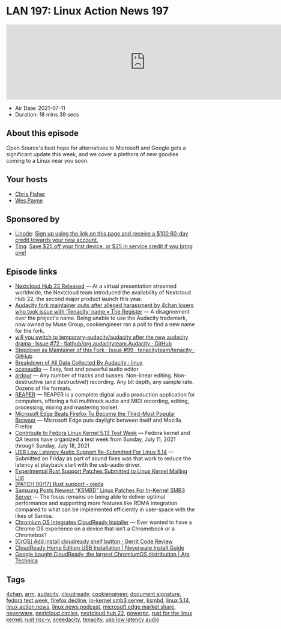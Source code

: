 # LAN 197: Linux Action News 197

<iframe src="https://player.fireside.fm/v2/DAcK9LdX+2yZK01iv?theme=dark" width="740" height="200" frameborder="0" scrolling="no"></iframe>

* Air Date: 2021-07-11
* Duration: 18 mins 39 secs

## About this episode

Open Source's best hope for alternatives to Microsoft and Google gets a significant update this week, and we cover a plethora of new goodies coming to a Linux near you soon.

## Your hosts
* [Chris Fisher](https://linuxactionnews.com/hosts/chris)
* [Wes Payne](https://linuxactionnews.com/hosts/wes)

## Sponsored by

  * [Linode](http://linode.com/lan): [Sign up using the link on this page and receive a $100 60-day credit towards your new account. ](http://linode.com/lan)
  * [Ting](https://linux.ting.com): [Save $25 off your first device, or $25 in service credit if you bring one!](https://linux.ting.com)



## Episode links

  * [Nextcloud Hub 22 Released](https://nextcloud.com/blog/nextcloud-hub-22-introduces-approval-workflows-integrated-knowledge-management-and-decentralized-group-administration/ "Nextcloud Hub 22 Released") — At a virtual presentation streamed worldwide, the Nextcloud team introduced the availability of Nextcloud Hub 22, the second major product launch this year.
  * [Audacity fork maintainer quits after alleged harassment by 4chan losers who took issue with ‘Tenacity’ name • The Register](https://www.theregister.com/2021/07/07/tenacity_maintainer_quits_4chan_harassment/ "Audacity fork maintainer quits after alleged harassment by 4chan losers who took issue with ‘Tenacity’ name • The Register") — A disagreement over the project's name. Being unable to use the Audacity trademark, now owned by Muse Group, cookiengineer ran a poll to find a new name for the fork. 
  * [will you switch to temporary-audacity/audacity after the new audacity drama · Issue #72 · flathub/org.audacityteam.Audacity · GitHub](https://github.com/flathub/org.audacityteam.Audacity/issues/72 "will you switch to temporary-audacity/audacity after the new audacity drama · Issue #72 · flathub/org.audacityteam.Audacity · GitHub")
  * [Stepdown as Maintainer of this Fork · Issue #99 · tenacityteam/tenacity · GitHub](https://github.com/tenacityteam/tenacity/issues/99 "Stepdown as Maintainer of this Fork · Issue #99 · tenacityteam/tenacity · GitHub")
  * [Breakdown of All Data Collected By Audacity : linux](https://www.reddit.com/r/linux/comments/of0by2/breakdown_of_all_data_collected_by_audacity/ "Breakdown of All Data Collected By Audacity : linux")
  * [ocenaudio](https://www.ocenaudio.com/ "ocenaudio") — Easy, fast and powerful audio editor
  * [ardour](https://ardour.org/whatsnew.html#older-news "ardour") — Any number of tracks and busses. Non-linear editing. Non-destructive (and destructive!) recording. Any bit depth, any sample rate. Dozens of file formats.
  * [REAPER](https://www.reaper.fm/download.php "REAPER") — REAPER is a complete digital audio production application for computers, offering a full multitrack audio and MIDI recording, editing, processing, mixing and mastering toolset.
  * [Microsoft Edge Beats Firefox To Become the Third-Most Popular Browser](https://www.techradar.com/news/microsoft-edge-just-left-a-serious-rival-in-its-dust "Microsoft Edge Beats Firefox To Become the Third-Most Popular Browser") — Microsoft Edge puts daylight between itself and Mozilla Firefox
  * [Contribute to Fedora Linux Kernel 5.13 Test Week](https://fedoraproject.org/wiki/Test_Day:2021-07-11_Kernel_5.13_Test_Week "Contribute to Fedora Linux Kernel 5.13 Test Week") — Fedora kernel and QA teams have organized a test week from Sunday, July 11, 2021 through Sunday, July 18, 2021
  * [USB Low Latency Audio Support Re-Submitted For Linux 5.14](https://www.phoronix.com/scan.php?page=news_item&px=USB-Low-Latency-5.14-Try-2 "USB Low Latency Audio Support Re-Submitted For Linux 5.14") — Submitted on Friday as part of sound fixes was that work to reduce the latency at playback start with the usb-audio driver.
  * [Experimental Rust Support Patches Submitted to Linux Kernel Mailing List](https://linux.slashdot.org/story/21/07/10/0447253/experimental-rust-support-patches-submitted-to-linux-kernel-mailing-list "Experimental Rust Support Patches Submitted to Linux Kernel Mailing List")
  * [[PATCH 00/17] Rust support - ojeda](https://lore.kernel.org/lkml/20210704202756.29107-1-ojeda@kernel.org/ "\[PATCH 00/17\] Rust support - ojeda")
  * [Samsung Posts Newest “KSMBD” Linux Patches For In-Kernel SMB3 Server](https://www.phoronix.com/scan.php?page=news_item&px=KSMBD-In-Kernel-SMB3-v5 "Samsung Posts Newest “KSMBD” Linux Patches For In-Kernel SMB3 Server") — The focus remains on being able to deliver optimal performance and supporting more features like RDMA integration compared to what can be implemented efficiently in user-space with the likes of Samba.
  * [Chromium OS Integrates CloudReady Installer](https://chromeunboxed.com/chromium-os-integrates-cloudready-installer "Chromium OS Integrates CloudReady Installer") — Ever wanted to have a Chrome OS experience on a device that isn’t a Chromebook or a Chromebox?
  * [[CrOS] Add install cloudready shelf button · Gerrit Code Review](https://chromium-review.googlesource.com/c/chromium/src/+/2982698 "\[CrOS\] Add install cloudready shelf button · Gerrit Code Review")
  * [CloudReady Home Edition USB Installation | Neverware Install Guide](https://guide.neverware.com/install-and-setup/home-edition/ "CloudReady Home Edition USB Installation | Neverware Install Guide")
  * [Google bought CloudReady, the largest ChromiumOS distribution | Ars Technica](https://arstechnica.com/gadgets/2020/12/google-acquired-neverware-makers-of-cloudready-chromeos-variant/ "Google bought CloudReady, the largest ChromiumOS distribution | Ars Technica")



## Tags

[4chan](https://linuxactionnews.com/tags/4chan), [arm](https://linuxactionnews.com/tags/arm), [audacity](https://linuxactionnews.com/tags/audacity), [cloudready](https://linuxactionnews.com/tags/cloudready), [cookiengineer](https://linuxactionnews.com/tags/cookiengineer), [document signature](https://linuxactionnews.com/tags/document%20signature), [fedora test week](https://linuxactionnews.com/tags/fedora%20test%20week), [firefox decline](https://linuxactionnews.com/tags/firefox%20decline), [in-kernel smb3 server](https://linuxactionnews.com/tags/in-kernel%20smb3%20server), [ksmbd](https://linuxactionnews.com/tags/ksmbd), [linux 5.14](https://linuxactionnews.com/tags/linux%205.14), [linux action news](https://linuxactionnews.com/tags/linux%20action%20news), [linux news podcast](https://linuxactionnews.com/tags/linux%20news%20podcast), [microsoft edge market share](https://linuxactionnews.com/tags/microsoft%20edge%20market%20share), [neverware](https://linuxactionnews.com/tags/neverware), [nextcloud circles](https://linuxactionnews.com/tags/nextcloud%20circles), [nextcloud hub 22](https://linuxactionnews.com/tags/nextcloud%20hub%2022), [powerpc](https://linuxactionnews.com/tags/powerpc), [rust for the linux kernel](https://linuxactionnews.com/tags/rust%20for%20the%20linux%20kernel), [rust risc-v](https://linuxactionnews.com/tags/rust%20risc-v), [sneedacity](https://linuxactionnews.com/tags/sneedacity), [tenacity](https://linuxactionnews.com/tags/tenacity), [usb low latency audio](https://linuxactionnews.com/tags/usb%20low%20latency%20audio)